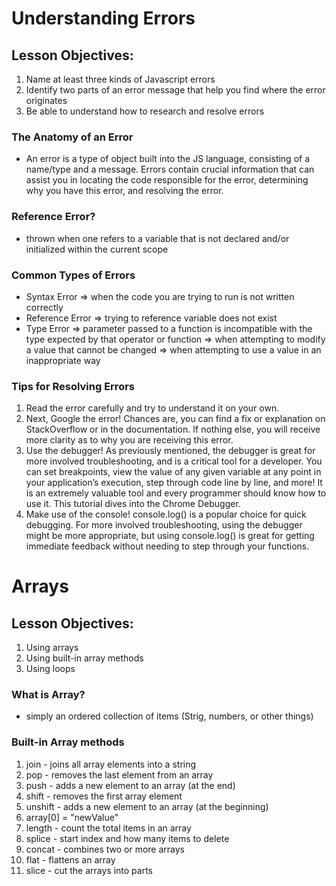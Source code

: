 # Understanding Errors

## Lesson Objectives:

1. Name at least three kinds of Javascript errors
2. Identify two parts of an error message that help you find where the error originates
3. Be able to understand how to research and resolve errors

### The Anatomy of an Error

- An error is a type of object built into the JS language, consisting of a name/type and a message. Errors contain crucial information that can assist you in locating the code responsible for the error, determining why you have this error, and resolving the error.

### Reference Error?

- thrown when one refers to a variable that is not declared and/or initialized within the current scope

### Common Types of Errors

- Syntax Error => when the code you are trying to run is not written correctly
- Reference Error => trying to reference variable does not exist
- Type Error => parameter passed to a function is incompatible with the type expected by that operator or function
  => when attempting to modify a value that cannot be changed
  => when attempting to use a value in an inappropriate way

### Tips for Resolving Errors

1. Read the error carefully and try to understand it on your own.
2. Next, Google the error! Chances are, you can find a fix or explanation on StackOverflow or in the documentation. If nothing else, you will receive more clarity as to why you are receiving this error.
3. Use the debugger! As previously mentioned, the debugger is great for more involved troubleshooting, and is a critical tool for a developer. You can set breakpoints, view the value of any given variable at any point in your application’s execution, step through code line by line, and more! It is an extremely valuable tool and every programmer should know how to use it. This tutorial dives into the Chrome Debugger.
4. Make use of the console! console.log() is a popular choice for quick debugging. For more involved troubleshooting, using the debugger might be more appropriate, but using console.log() is great for getting immediate feedback without needing to step through your functions.

# Arrays

## Lesson Objectives:

1. Using arrays
2. Using built-in array methods
3. Using loops

### What is Array?

- simply an ordered collection of items (Strig, numbers, or other things)

### Built-in Array methods

1. join - joins all array elements into a string
2. pop - removes the last element from an array
3. push - adds a new element to an array (at the end)
4. shift - removes the first array element
5. unshift - adds a new element to an array (at the beginning)
6. array[0] = "newValue"
7. length - count the total items in an array
8. splice - start index and how many items to delete
9. concat - combines two or more arrays
10. flat - flattens an array
11. slice - cut the arrays into parts
